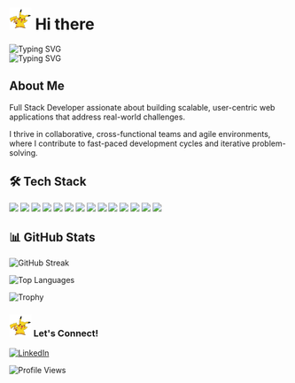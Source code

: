<h1 align="left">
<img src="https://raw.githubusercontent.com/marisiromanillos/marisiromanillos/5c5dea9dd22ef7eff04c7559cf2ac05b854b7555/12.svg" width="40" height="40"> Hi there
</h1>

<div align="left">
  <picture>
    <source media="(prefers-color-scheme: dark)" srcset="https://readme-typing-svg.herokuapp.com?font=Fira+Code&weight=600&size=24&duration=4000&pause=1000&color=FFFFFF&background=FF000000&center=false&vCenter=true&random=false&width=435&lines=Full+Stack+Developer+%F0%9F%92%BB;Open+to+Work+%F0%9F%92%BC;Let's+collaborate!" />
    <source media="(prefers-color-scheme: light)" srcset="https://readme-typing-svg.herokuapp.com?font=Fira+Code&weight=600&size=24&duration=4000&pause=1000&color=000000&background=FF000000&center=false&vCenter=true&random=false&width=435&lines=Full+Stack+Developer+%F0%9F%92%BB;Open+to+Work+%F0%9F%92%BC;Let's+collaborate!+%F0%9F%A4%9D;Building+the+future+%F0%9F%8C%9F" />
    <img src="https://readme-typing-svg.herokuapp.com?font=Fira+Code&weight=600&size=24&duration=4000&pause=1000&color=2D9596&background=FF000000&center=false&vCenter=true&random=false&width=435&lines=Full+Stack+Developer+%F0%9F%92%BB;Open+to+Work+%F0%9F%92%BC;Let's+collaborate!+%F0%9F%A4%9D;Building+the+future+%F0%9F%8C%9F" alt="Typing SVG" />
  </picture>
</div>

<picture>
    <source media="(prefers-color-scheme: dark)" srcset="https://readme-typing-svg.herokuapp.com?font=JetBrains+Mono&weight=600&size=24&duration=3000&pause=1000&color=FFFFFF&background=FF000000&center=false&vCenter=true&width=435&lines=%3E+git+init+career;%3E+git+add+.%2Fskills%2F*;%3E+git+commit+-m+%27let's+code%27;%3E+git+push+origin+main" />
    <source media="(prefers-color-scheme: light)" srcset="https://readme-typing-svg.herokuapp.com?font=JetBrains+Mono&weight=600&size=24&duration=3000&pause=1000&color=000000&background=FF000000&center=false&vCenter=true&width=435&lines=%3E+git+init+career;%3E+git+add+.%2Fskills%2F*;%3E+git+commit+-m+%27let's+code%27;%3E+git+push+origin+main" />
    <img src="https://readme-typing-svg.herokuapp.com?font=JetBrains+Mono&weight=600&size=24&duration=3000&pause=1000&color=2D9596&background=FF000000&center=false&vCenter=true&width=435&lines=%3E+git+init+career;%3E+git+add+.%2Fskills%2F*;%3E+git+commit+-m+%27let's+code%27;%3E+git+push+origin+main" alt="Typing SVG" />
</picture>

## About Me 

Full Stack Developer assionate about building scalable, user-centric web applications that address real-world challenges. 

I thrive in collaborative, cross-functional teams and agile environments, where I contribute to fast-paced development cycles and iterative problem-solving.

## 🛠️ Tech Stack

<p align="left">
  <img src="https://img.shields.io/badge/JavaScript-F7DF1E?style=for-the-badge&logo=javascript&logoColor=black" />
  <img src="https://img.shields.io/badge/React-61DAFB?style=for-the-badge&logo=react&logoColor=black" />
  <img src="https://img.shields.io/badge/Redux-764ABC?style=for-the-badge&logo=redux&logoColor=white" />
  <img src="https://img.shields.io/badge/Vue.js-4FC08D?style=for-the-badge&logo=vue.js&logoColor=white" />
  <img src="https://img.shields.io/badge/Next.js-000000?style=for-the-badge&logo=next.js&logoColor=white" />
  <img src="https://img.shields.io/badge/Node.js-339933?style=for-the-badge&logo=node.js&logoColor=white" />
  <img src="https://img.shields.io/badge/Express.js-000000?style=for-the-badge&logo=express&logoColor=white" />
  <img src="https://img.shields.io/badge/Hono-FF7F50?style=for-the-badge&logo=hono&logoColor=white" />
  <img src="https://img.shields.io/badge/Bun-000000?style=for-the-badge&logo=bun&logoColor=white" />
  <img src="https://img.shields.io/badge/MySQL-4479A1?style=for-the-badge&logo=mysql&logoColor=white" />
  <img src="https://img.shields.io/badge/Vercel-000000?style=for-the-badge&logo=vercel&logoColor=white" />
  <img src="https://img.shields.io/badge/MongoDB-47A248?style=for-the-badge&logo=mongodb&logoColor=white" />
  <img src="https://img.shields.io/badge/AWS-FF9900?style=for-the-badge&logo=amazonaws&logoColor=white" />
  <img src="https://img.shields.io/badge/PHP-777BB4?style=for-the-badge&logo=php&logoColor=white" />
</p>

## 📊 GitHub Stats

![GitHub Streak](https://github-readme-streak-stats.herokuapp.com/?user=marisiromanillos&theme=tokyonight&include_all_commits=true&count_private=true)

![Top Languages](https://github-readme-stats.vercel.app/api/top-langs/?username=marisiromanillos&layout=compact&theme=tokyonight&count_private=true)

![Trophy](https://github-profile-trophy.vercel.app/?username=marisiromanillos&theme=tokyonight&no-frame=true&column=3&margin-w=15&margin-h=15&rank=SECRET,SSS,SS,S,AAA,AA,A,B,C&title=Commits,PullRequest,Repositories)


<h3 align="left">
<img src="https://raw.githubusercontent.com/marisiromanillos/marisiromanillos/5c5dea9dd22ef7eff04c7559cf2ac05b854b7555/12.svg" width="40" height="40"> Let's Connect!
</h3>

<div align="left">
  
[![LinkedIn](https://img.shields.io/badge/LinkedIn-0077B5?style=for-the-badge&logo=linkedin&logoColor=white)](https://www.linkedin.com/in/marisi-romanillos/)


</div>

<div align="left">
<img src="https://komarev.com/ghpvc/?username=marisiromanillos&color=blueviolet" alt="Profile Views" />
</div>



